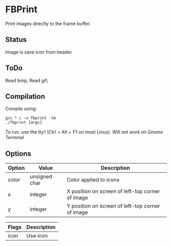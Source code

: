 # FBPrint

Print images directly to the frame buffer.

## Status

Image is save icon from header.

## ToDo

  Read bmp;
  Read gif;

## Compilation

Compile using:

```
gcc *.c -o fbprint -lm
./fbprint [args]
```

To run, use the tty1 (Ctrl + Alt + F1 on most Linux).
*Will not work on Gnome Terminal*

## Options

**Option** | **Value** | **Description**
--- | --- | ---
color | unsigned char | Color applied to icons
x | integer | X position on screen of left-top corner of image
y | integer | Y position on screen of left-top corner of image

**Flags** | **Description**
--- | ---
icon | Use icon